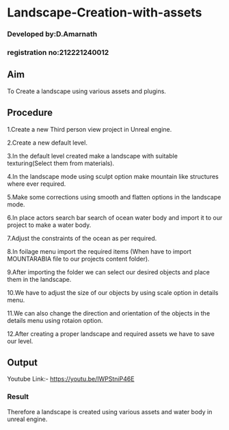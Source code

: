 # Landscape-Creation-with-assets
### Developed by:D.Amarnath
### registration no:212221240012
## Aim
To Create a landscape using various assets and plugins.
## Procedure

1.Create a new Third person view project in Unreal engine.

2.Create a new default level.

3.In the default level created make a landscape with suitable texturing(Select them from materials).

4.In the landscape mode using sculpt option make mountain like structures where ever required.

5.Make some corrections using smooth and flatten options in the landscape mode.

6.In place actors search bar search of ocean water body and import it to our project to make a water body.

7.Adjust the constraints of the ocean as per required.

8.In foilage menu import the required items (When have to import MOUNTARABIA file to our projects content folder).

9.After importing the folder we can select our desired objects and place them in the landscape.

10.We have to adjust the size of our objects by using scale option in details menu.

11.We can also change the direction and orientation of the objects in the details menu using rotaion option.

12.After creating a proper landscape and required assets we have to save our level.
## Output
Youtube Link:- https://youtu.be/IWPStniP46E

### Result

Therefore a landscape is created using various assets and water body in unreal engine.
